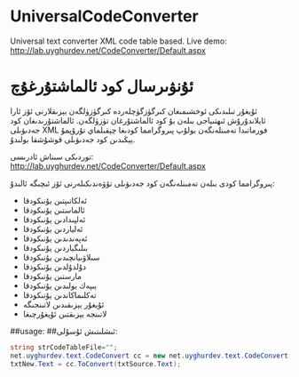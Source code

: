 UniversalCodeConverter
======================

Universal text converter XML code table based. 
Live demo: http://lab.uyghurdev.net/CodeConverter/Default.aspx

ئۇنۋىرسال كود ئالماشتۇرغۇچ
=======================
ئۇيغۇر تىلىدىكى ئوخشىمىغان كىرگۈزگۈچلەردە كىرگۈزۈلگەن يېزىقلارنى ئۆز ئارا ئايلاندۇرۇش ئىھتىياجى بىلەن بۇ كود ئالماشتۇرغان تۈزۈلگەن.
ئالماشتۇرىدىغان كود جەدىۋىلى XML فورماتىدا تەمىنلەنگەن بولۇپ پىروگرامما كودىغا چېقىلماي تۇرۇپمۇ يېڭىدىن كود جەدىۋىلى قوشۇشقا بولىدۇ.

توردىكى سىناش ئادرىسى: http://lab.uyghurdev.net/CodeConverter/Default.aspx

پىروگرامما كودى بىلەن تەمىنلەنگەن كود جەدىۋىلى تۆۋەندىكىلەرنى ئۆز ئىچىگە ئالىدۇ:
* ئەلكاتىپتىن يۇنىكودقا
* ئالماستىن يۇنىكودقا
* ئەلپىدادىن يۇنىكودقا
* ئەلياردىن يۇنىكودقا
* ئەپەندىدىن يۇنىكودقا
* بىلىگياردىن يۇنىكودقا
* سىلاۋىيانچىدىن يۇنىكودقا
* دۇلدۇلدىن يۇنىكودقا
* مارستىن يۇنىكودقا
* يىپەك يولىدىن يۇنىكودقا
* تەكلىماكاندىن يۇنىكودقا
* ئۇيغۇر يېزىقىدىن لاتىنجىگە
* لاتىنجە يېزىقتىن ئۇيغۇرچىغا

##usage:
##ئىشلىتىش ئۇسۇلى:

```C#
string strCodeTableFile="";
net.uyghurdev.text.CodeConvert cc = new net.uyghurdev.text.CodeConvert(strCodeTableFile);
txtNew.Text = cc.ToConvert(txtSource.Text);
```

